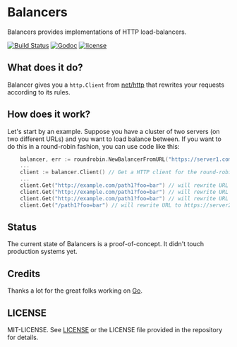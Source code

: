 # Balancers

Balancers provides implementations of HTTP load-balancers.

[![Build Status](https://travis-ci.org/olivere/balancers.svg?branch=master)](https://travis-ci.org/olivere/balancers)
[![Godoc](http://img.shields.io/badge/godoc-reference-blue.svg?style=flat)](https://godoc.org/github.com/olivere/balancers)
[![license](http://img.shields.io/badge/license-MIT-red.svg?style=flat)](https://raw.githubusercontent.com/olivere/balancers/master/LICENSE)

## What does it do?

Balancer gives you a `http.Client` from [net/http](http://golang.org/pkg/net/http)
that rewrites your requests according to its rules.

## How does it work?

Let's start by an example. Suppose you have a cluster of two servers
(on two different URLs) and you want to load balance between.
If you want to do this in a round-robin fashion, you can use code like this:

```go
    balancer, err := roundrobin.NewBalancerFromURL("https://server1.com", "https://server2.com")
    ...
    client := balancer.Client() // Get a HTTP client for the round-robin balancer
    ...
    client.Get("http://example.com/path1?foo=bar") // will rewrite URL to https://server1.com/path1?foo=bar
    client.Get("http://example.com/path1?foo=bar") // will rewrite URL to https://server2.com/path1?foo=bar
    client.Get("http://example.com/path1?foo=bar") // will rewrite URL to https://server1.com/path1?foo=bar
    client.Get("/path1?foo=bar") // will rewrite URL to https://server2.com/path1?foo=bar
```

## Status

The current state of Balancers is a proof-of-concept.
It didn't touch production systems yet.

## Credits

Thanks a lot for the great folks working on [Go](http://www.golang.org/).

## LICENSE

MIT-LICENSE. See [LICENSE](http://olivere.mit-license.org/)
or the LICENSE file provided in the repository for details.
